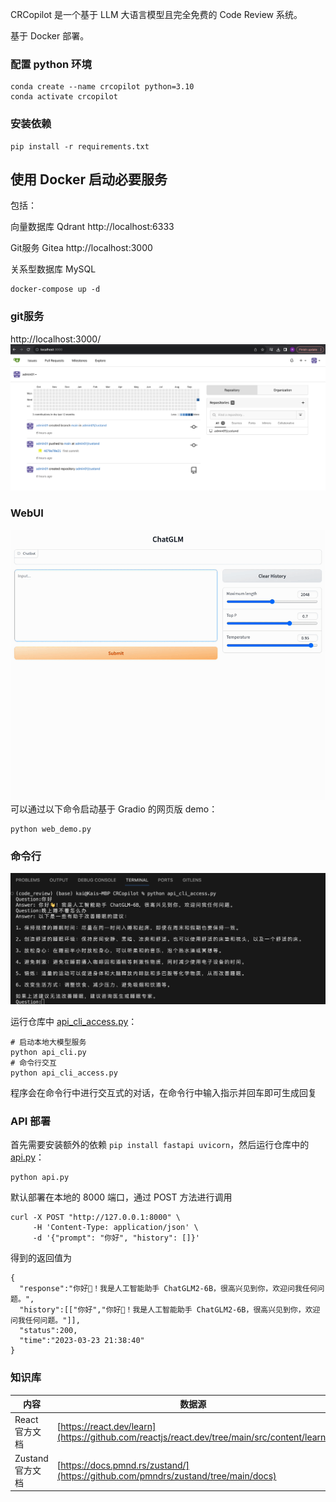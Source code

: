 CRCopilot 是一个基于 LLM 大语言模型且完全免费的 Code Review 系统。

基于 Docker 部署。

### 配置 python 环境
```shell
conda create --name crcopilot python=3.10
conda activate crcopilot
```

### 安装依赖
```shell
pip install -r requirements.txt
```

## 使用 Docker 启动必要服务
包括：

向量数据库 Qdrant http://localhost:6333

Git服务 Gitea http://localhost:3000

关系型数据库 MySQL
```shell
docker-compose up -d
```

### git服务
http://localhost:3000/
![WebUI](docs/images/gitea.png)


### WebUI
![WebUI](docs/images/web-demo.gif)
可以通过以下命令启动基于 Gradio 的网页版 demo：
```shell
python web_demo.py
```

### 命令行
![api_cli_access](docs/images/api_cli_access.png)

运行仓库中 [api_cli_access.py](api_cli_access.py)：

```shell
# 启动本地大模型服务
python api_cli.py
# 命令行交互
python api_cli_access.py
```

程序会在命令行中进行交互式的对话，在命令行中输入指示并回车即可生成回复


### API 部署
首先需要安装额外的依赖 `pip install fastapi uvicorn`，然后运行仓库中的 [api.py](api.py)：
```shell
python api.py
```
默认部署在本地的 8000 端口，通过 POST 方法进行调用
```shell
curl -X POST "http://127.0.0.1:8000" \
     -H 'Content-Type: application/json' \
     -d '{"prompt": "你好", "history": []}'
```
得到的返回值为
```shell
{
  "response":"你好👋！我是人工智能助手 ChatGLM2-6B，很高兴见到你，欢迎问我任何问题。",
  "history":[["你好","你好👋！我是人工智能助手 ChatGLM2-6B，很高兴见到你，欢迎问我任何问题。"]],
  "status":200,
  "time":"2023-03-23 21:38:40"
}
```


### 知识库
| 内容 | 数据源 |
| ------------- | ------------- |
| React 官方文档 | [https://react.dev/learn](https://github.com/reactjs/react.dev/tree/main/src/content/learn)  |
| Zustand 官方文档  | [https://docs.pmnd.rs/zustand/](https://github.com/pmndrs/zustand/tree/main/docs)  |

